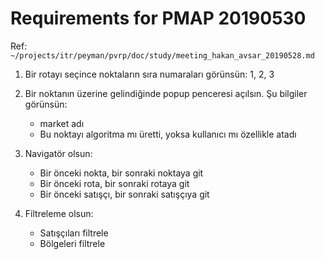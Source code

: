 
# Requirements for PMAP 20190530 

Ref: `~/projects/itr/peyman/pvrp/doc/study/meeting_hakan_avsar_20190528.md`

1. Bir rotayı seçince noktaların sıra numaraları görünsün: 1, 2, 3

2. Bir noktanın üzerine gelindiğinde popup penceresi açılsın. Şu bilgiler görünsün: 

	- market adı
	- Bu noktayı algoritma mı üretti, yoksa kullanıcı mı özellikle atadı

3. Navigatör olsun:

	- Bir önceki nokta, bir sonraki noktaya git
	- Bir önceki rota, bir sonraki rotaya git
	- Bir önceki satışçı, bir sonraki satışçıya git

4. Filtreleme olsun:

	- Satışçıları filtrele
	- Bölgeleri filtrele

